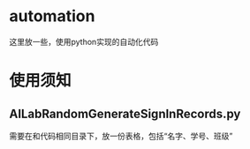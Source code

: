 # automation
这里放一些，使用python实现的自动化代码

# 使用须知

## AILabRandomGenerateSignInRecords.py

需要在和代码相同目录下，放一份表格，包括“名字、学号、班级”
